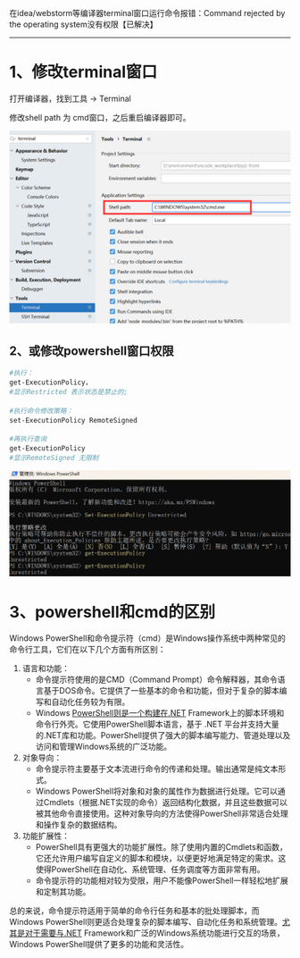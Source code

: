 在idea/webstorm等编译器terminal窗口运行命令报错：Command rejected by the operating system没有权限【已解决】

----

# 1、修改terminal窗口

打开编译器，找到工具 -> Terminal 

修改shell path 为 cmd窗口，之后重启编译器即可。

![image-20230706105120776](https://raw.githubusercontent.com/SAH01/wordpress-img/master/imgs/image-20230706105120776.png)

## 2、或修改powershell窗口权限

```bash
#执行：
get-ExecutionPolicy，
#显示Restricted 表示状态是禁止的;
 
#执行命令修改策略：
set-ExecutionPolicy RemoteSigned
 
#再执行查询
get-ExecutionPolicy
#显示RemoteSigned 无限制
```

![image-20230706105304613](https://raw.githubusercontent.com/SAH01/wordpress-img/master/imgs/image-20230706105304613.png)

# 3、powershell和cmd的区别

Windows PowerShell和命令提示符（cmd）是Windows操作系统中两种常见的命令行工具，它们在以下几个方面有所区别：

1. 语言和功能：
   - 命令提示符使用的是CMD（Command Prompt）命令解释器，其命令语言基于DOS命令。它提供了一些基本的命令和功能，但对于复杂的脚本编写和自动化任务较为有限。
   - Windows [PowerShell则是一个构建在.NET](http://xn--powershell-zf2pyph63bcir8u1amdyy7e.net/) Framework上的脚本环境和命令行外壳。它使用PowerShell脚本语言，基于 .NET 平台并支持大量的.NET库和功能。PowerShell提供了强大的脚本编写能力、管道处理以及访问和管理Windows系统的广泛功能。
2. 对象导向：
   - 命令提示符主要基于文本流进行命令的传递和处理。输出通常是纯文本形式。
   - Windows PowerShell将对象和对象的属性作为数据进行处理。它可以通过Cmdlets（根据.NET实现的命令）返回结构化数据，并且这些数据可以被其他命令直接使用。这种对象导向的方法使得PowerShell非常适合处理和操作复杂的数据结构。
3. 功能扩展性：
   - PowerShell具有更强大的功能扩展性。除了使用内置的Cmdlets和函数，它还允许用户编写自定义的脚本和模块，以便更好地满足特定的需求。这使得PowerShell在自动化、系统管理、任务调度等方面非常有用。
   - 命令提示符的功能相对较为受限，用户不能像PowerShell一样轻松地扩展和定制其功能。

总的来说，命令提示符适用于简单的命令行任务和基本的批处理脚本，而Windows PowerShell则更适合处理复杂的脚本编写、自动化任务和系统管理。[尤其是对于需要与.NET](http://xn--jhqyll8ettqdgak58cqk2dytwa.net/) Framework和广泛的Windows系统功能进行交互的场景，Windows PowerShell提供了更多的功能和灵活性。